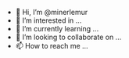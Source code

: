 - 👋 Hi, I’m @minerlemur
- 👀 I’m interested in ...
- 🌱 I’m currently learning ...
- 💞️ I’m looking to collaborate on ...
- 📫 How to reach me ...

<!---
minerlemur/minerlemur is a ✨ special ✨ repository because its `README.md` (this file) appears on your GitHub profile.
You can click the Preview link to take a look at your changes.
--->
